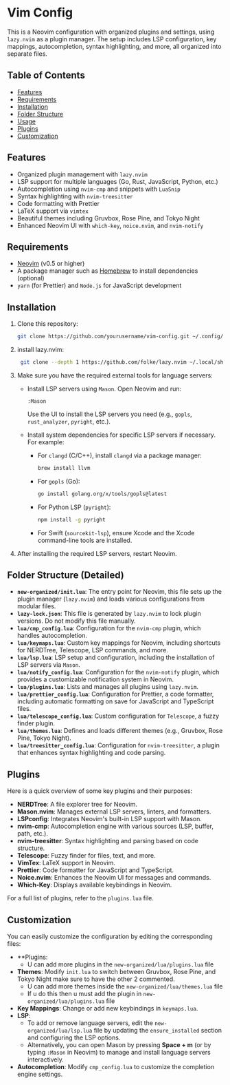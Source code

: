 # Vim Config

This is a Neovim configuration with organized plugins and settings, using `lazy.nvim` as a plugin manager. The setup includes LSP configuration, key mappings, autocompletion, syntax highlighting, and more, all organized into separate files.

## Table of Contents

- [Features](#features)
- [Requirements](#requirements)
- [Installation](#installation)
- [Folder Structure](#folder-structure)
- [Usage](#usage)
- [Plugins](#plugins)
- [Customization](#customization)

## Features

- Organized plugin management with `lazy.nvim`
- LSP support for multiple languages (Go, Rust, JavaScript, Python, etc.)
- Autocompletion using `nvim-cmp` and snippets with `LuaSnip`
- Syntax highlighting with `nvim-treesitter`
- Code formatting with Prettier
- LaTeX support via `vimtex`
- Beautiful themes including Gruvbox, Rose Pine, and Tokyo Night
- Enhanced Neovim UI with `which-key`, `noice.nvim`, and `nvim-notify`

## Requirements

- [Neovim](https://neovim.io/) (v0.5 or higher)
- A package manager such as [Homebrew](https://brew.sh/) to install dependencies (optional)
- `yarn` (for Prettier) and `Node.js` for JavaScript development

## Installation

1. Clone this repository:
   ```bash
   git clone https://github.com/yourusername/vim-config.git ~/.config/nvim

2. install lazy.nvim: 
   ```bash
    git clone --depth 1 https://github.com/folke/lazy.nvim ~/.local/share/nvim/site/pack/lazy/start/lazy.nvim

3. Make sure you have the required external tools for language servers:

   - Install LSP servers using `Mason`. Open Neovim and run:
     ```vim
     :Mason
     ```
     Use the UI to install the LSP servers you need (e.g., `gopls`, `rust_analyzer`, `pyright`, etc.).

   - Install system dependencies for specific LSP servers if necessary. For example:
     - For `clangd` (C/C++), install `clangd` via a package manager:
       ```bash
       brew install llvm
       ```
     - For `gopls` (Go):
       ```bash
       go install golang.org/x/tools/gopls@latest
       ```
     - For Python LSP (`pyright`):
       ```bash
       npm install -g pyright
       ```
     - For Swift (`sourcekit-lsp`), ensure Xcode and the Xcode command-line tools are installed.

5. After installing the required LSP servers, restart Neovim.

## Folder Structure (Detailed)

- **`new-organized/init.lua`**: The entry point for Neovim, this file sets up the plugin manager (`lazy.nvim`) and loads various configurations from modular files.
- **`lazy-lock.json`**: This file is generated by `lazy.nvim` to lock plugin versions. Do not modify this file manually.
- **`lua/cmp_config.lua`**: Configuration for the `nvim-cmp` plugin, which handles autocompletion.
- **`lua/keymaps.lua`**: Custom key mappings for Neovim, including shortcuts for NERDTree, Telescope, LSP commands, and more.
- **`lua/lsp.lua`**: LSP setup and configuration, including the installation of LSP servers via `Mason`.
- **`lua/notify_config.lua`**: Configuration for the `nvim-notify` plugin, which provides a customizable notification system in Neovim.
- **`lua/plugins.lua`**: Lists and manages all plugins using `lazy.nvim`.
- **`lua/prettier_config.lua`**: Configuration for Prettier, a code formatter, including automatic formatting on save for JavaScript and TypeScript files.
- **`lua/telescope_config.lua`**: Custom configuration for `Telescope`, a fuzzy finder plugin.
- **`lua/themes.lua`**: Defines and loads different themes (e.g., Gruvbox, Rose Pine, Tokyo Night).
- **`lua/treesitter_config.lua`**: Configuration for `nvim-treesitter`, a plugin that enhances syntax highlighting and code parsing.

## Plugins

Here is a quick overview of some key plugins and their purposes:

- **NERDTree**: A file explorer tree for Neovim.
- **Mason.nvim**: Manages external LSP servers, linters, and formatters.
- **LSPconfig**: Integrates Neovim's built-in LSP support with Mason.
- **nvim-cmp**: Autocompletion engine with various sources (LSP, buffer, path, etc.).
- **nvim-treesitter**: Syntax highlighting and parsing based on code structure.
- **Telescope**: Fuzzy finder for files, text, and more.
- **VimTex**: LaTeX support in Neovim.
- **Prettier**: Code formatter for JavaScript and TypeScript.
- **Noice.nvim**: Enhances the Neovim UI for messages and commands.
- **Which-Key**: Displays available keybindings in Neovim.

For a full list of plugins, refer to the `plugins.lua` file.

## Customization

You can easily customize the configuration by editing the corresponding files:

- **Plugins:
    - U can add more plugins in the `new-organized/lua/plugins.lua` file
- **Themes**: Modify `init.lua` to switch between Gruvbox, Rose Pine, and Tokyo Night make sure to have the other 2 commented.
    - U can add more themes inside the `new-organized/lua/themes.lua` file
    - If u do this then u must add the plugin in `new-organized/lua/plugins.lua` file
- **Key Mappings**: Change or add new keybindings in `keymaps.lua`.
- **LSP**: 
    - To add or remove language servers, edit the `new-organized/lua/lsp.lua` file by updating the `ensure_installed` section and configuring the LSP options.
    - Alternatively, you can open Mason by pressing **Space + m** (or by typing `:Mason` in Neovim) to manage and install language servers interactively.
- **Autocompletion**: Modify `cmp_config.lua` to customize the completion engine settings.
